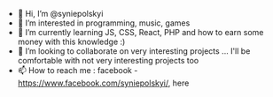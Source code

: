 - 👋 Hi, I’m @syniepolskyi
- 👀 I’m interested in programming, music, games
- 🌱 I’m currently learning JS, CSS, React, PHP and how to earn some money with this knowledge :)
- 💞️ I’m looking to collaborate on very interesting projects ... I'll be comfortable with not very interesting projects too 
- 📫 How to reach me : facebook - https://www.facebook.com/syniepolskyi/, here

<!---
syniepolskyi/syniepolskyi is a ✨ special ✨ repository because its `README.md` (this file) appears on your GitHub profile.
You can click the Preview link to take a look at your changes.
--->
